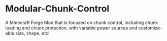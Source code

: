 Modular-Chunk-Control
=====================

A Minecraft Forge Mod that is focused on chunk control, including chunk loading and chunk protection, with variable power sources and customize-able size, shape, etc! 
